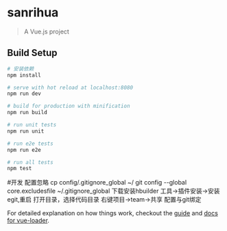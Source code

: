 # sanrihua

> A Vue.js project

## Build Setup

``` bash
# 安装依赖
npm install

# serve with hot reload at localhost:8080
npm run dev

# build for production with minification
npm run build

# run unit tests
npm run unit

# run e2e tests
npm run e2e

# run all tests
npm test
```

#开发
配置忽略
cp config/.gitignore_global ~/
git config --global core.excludesfile ~/.gitignore_global
下载安装hbuilder
工具->插件安装->安装egit,重启
打开目录，选择代码目录
右键项目->team->共享 配置与git绑定

For detailed explanation on how things work, checkout the [guide](http://vuejs-templates.github.io/webpack/) and [docs for vue-loader](http://vuejs.github.io/vue-loader).
